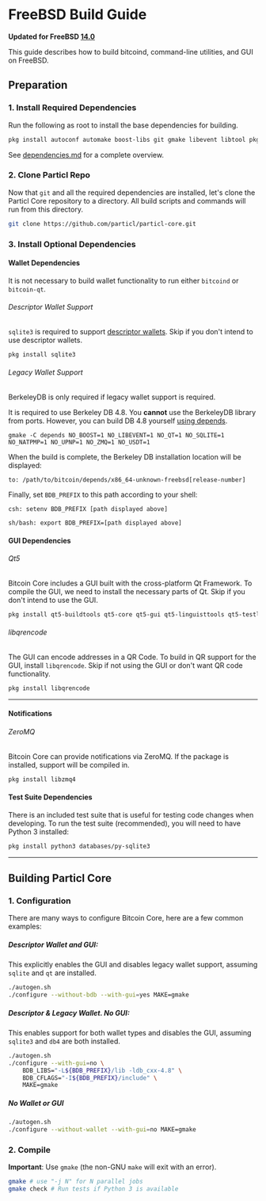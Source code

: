 # FreeBSD Build Guide

**Updated for FreeBSD [14.0](https://www.freebsd.org/releases/14.0R/announce/)**

This guide describes how to build bitcoind, command-line utilities, and GUI on FreeBSD.

## Preparation

### 1. Install Required Dependencies
Run the following as root to install the base dependencies for building.

```bash
pkg install autoconf automake boost-libs git gmake libevent libtool pkgconf
```

See [dependencies.md](dependencies.md) for a complete overview.

### 2. Clone Particl Repo
Now that `git` and all the required dependencies are installed, let's clone the Particl Core repository to a directory. All build scripts and commands will run from this directory.
``` bash
git clone https://github.com/particl/particl-core.git
```

### 3. Install Optional Dependencies

#### Wallet Dependencies
It is not necessary to build wallet functionality to run either `bitcoind` or `bitcoin-qt`.

###### Descriptor Wallet Support

`sqlite3` is required to support [descriptor wallets](descriptors.md).
Skip if you don't intend to use descriptor wallets.
``` bash
pkg install sqlite3
```

###### Legacy Wallet Support
BerkeleyDB is only required if legacy wallet support is required.

It is required to use Berkeley DB 4.8. You **cannot** use the BerkeleyDB library
from ports. However, you can build DB 4.8 yourself [using depends](/depends).

```
gmake -C depends NO_BOOST=1 NO_LIBEVENT=1 NO_QT=1 NO_SQLITE=1 NO_NATPMP=1 NO_UPNP=1 NO_ZMQ=1 NO_USDT=1
```

When the build is complete, the Berkeley DB installation location will be displayed:

```
to: /path/to/bitcoin/depends/x86_64-unknown-freebsd[release-number]
```

Finally, set `BDB_PREFIX` to this path according to your shell:

```
csh: setenv BDB_PREFIX [path displayed above]
```

```
sh/bash: export BDB_PREFIX=[path displayed above]
```

#### GUI Dependencies
###### Qt5

Bitcoin Core includes a GUI built with the cross-platform Qt Framework. To compile the GUI, we need to install the necessary parts of Qt. Skip if you don't intend to use the GUI.
```bash
pkg install qt5-buildtools qt5-core qt5-gui qt5-linguisttools qt5-testlib qt5-widgets
```

###### libqrencode

The GUI can encode addresses in a QR Code. To build in QR support for the GUI, install `libqrencode`. Skip if not using the GUI or don't want QR code functionality.
```bash
pkg install libqrencode
```
---

#### Notifications
###### ZeroMQ

Bitcoin Core can provide notifications via ZeroMQ. If the package is installed, support will be compiled in.
```bash
pkg install libzmq4
```

#### Test Suite Dependencies
There is an included test suite that is useful for testing code changes when developing.
To run the test suite (recommended), you will need to have Python 3 installed:

```bash
pkg install python3 databases/py-sqlite3
```
---

## Building Particl Core

### 1. Configuration

There are many ways to configure Bitcoin Core, here are a few common examples:

##### Descriptor Wallet and GUI:
This explicitly enables the GUI and disables legacy wallet support, assuming `sqlite` and `qt` are installed.
```bash
./autogen.sh
./configure --without-bdb --with-gui=yes MAKE=gmake
```

##### Descriptor & Legacy Wallet. No GUI:
This enables support for both wallet types and disables the GUI, assuming
`sqlite3` and `db4` are both installed.
```bash
./autogen.sh
./configure --with-gui=no \
    BDB_LIBS="-L${BDB_PREFIX}/lib -ldb_cxx-4.8" \
    BDB_CFLAGS="-I${BDB_PREFIX}/include" \
    MAKE=gmake
```

##### No Wallet or GUI
``` bash
./autogen.sh
./configure --without-wallet --with-gui=no MAKE=gmake
```

### 2. Compile
**Important**: Use `gmake` (the non-GNU `make` will exit with an error).

```bash
gmake # use "-j N" for N parallel jobs
gmake check # Run tests if Python 3 is available
```
